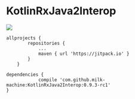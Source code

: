 # KotlinRxJava2Interop
[![](https://jitpack.io/v/milk-machine/KotlinRxJava2Interop.svg)](https://jitpack.io/#milk-machine/KotlinRxJava2Interop)


```
allprojects {
		repositories {
			...
			maven { url 'https://jitpack.io' }
		}
	}
```
```
dependencies {
	        compile 'com.github.milk-machine:KotlinRxJava2Interop:0.9.3-rc1'
}
```
